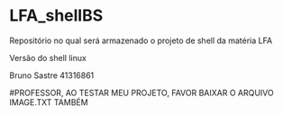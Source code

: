 # LFA_shellBS
Repositório no qual será armazenado o projeto de shell da matéria LFA

Versão do shell linux

Bruno Sastre        41316861

#PROFESSOR, AO TESTAR MEU PROJETO, FAVOR BAIXAR O ARQUIVO IMAGE.TXT TAMBÉM
